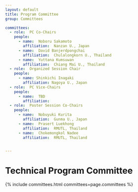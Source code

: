 ```yaml
---
layout: default
title: Program Committee
group: Committees

committees:
  - role:  PC Co-Chairs
    people: 
      - name:  Noboru Sakamoto 
        affiliation:  Nanzan U., Japan
      - name:  David Banjerdpongchai 
        affiliation:  Chulalongkorn U., Thailand
      - name:  Yuttana Kumsuwan 
        affiliation:  Chiang Mai U., Thailand
  - role:  Organized Session Chair
    people:
      - name: Shinkichi Inagaki
        affiliation: Nagoya U., Japan
  - role:  PC Vice-Chairs 
    people: 
      - name:  TBD 
        affiliation:  
  - role:  Poster Session Co-Chairs
    people: 
      - name:  Nobuyuki Kurita 
        affiliation:  Gunma U., Japan
      - name:  Prasert Luekhong 
        affiliation:  RMUTL, Thailand
      - name:  Chokemongkol Nadee 
        affiliation:  RMUTL, Thailand
  

---
```


# Technical Program Committee

{% include committees.html committees=page.committees %}

<!--<div class="row">
  <div class="col-sm-6 col-sm-offset-3">
    <a href="mailto:mobihoc18.tpcchairs@gmail.com" class="btn btn-primary btn-block" role="button">Contact TPC Chairs</a>
  </div>
</div>-->
